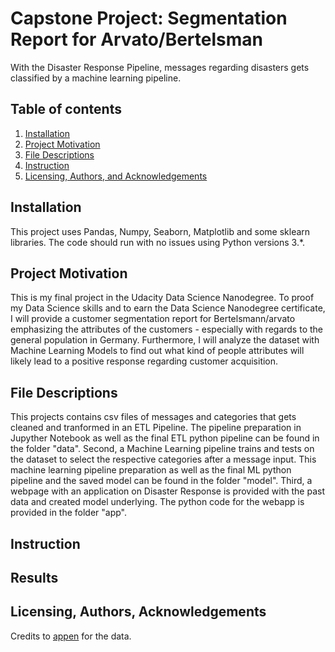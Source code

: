 # Capstone Project: Segmentation Report for Arvato/Bertelsman

With the Disaster Response Pipeline, messages regarding disasters gets classified by a machine learning pipeline.

## Table of contents
1. [Installation](#installation)
2. [Project Motivation](#motivation)
3. [File Descriptions](#files)
4. [Instruction](#instructions)
5. [Licensing, Authors, and Acknowledgements](#licensing)

## Installation <a name="installation"></a>

This project uses Pandas, Numpy, Seaborn, Matplotlib and some sklearn libraries. The code should run with no issues using Python versions 3.*.

## Project Motivation<a name="motivation"></a>

This is my final project in the Udacity Data Science Nanodegree. To proof my Data Science skills and to earn the Data Science Nanodegree certificate, I will provide a customer segmentation report for Bertelsmann/arvato emphasizing the attributes of the customers - especially with regards to the general population in Germany. Furthermore, I will analyze the dataset with Machine Learning Models to find out what kind of people attributes will likely lead to a positive response regarding customer acquisition. 

## File Descriptions <a name="files"></a>

This projects contains csv files of messages and categories that gets cleaned and tranformed in an ETL Pipeline. The pipeline preparation in Jupyther Notebook as well as the final ETL python pipeline can be found in the folder "data". Second, a Machine Learning pipeline trains and tests on the dataset to select the respective categories after a message input. This machine learning pipeline preparation as well as the final ML python pipeline and the saved model can be found in the folder "model". Third, a webpage with an application on Disaster Response is provided with the past data and created model underlying. The python code for the webapp is provided in the folder "app".

## Instruction<a name="instructions"></a>



## Results <a name="results"></a>




## Licensing, Authors, Acknowledgements<a name="licensing"></a>

Credits to [appen](https://appen.com/) for the data. 
